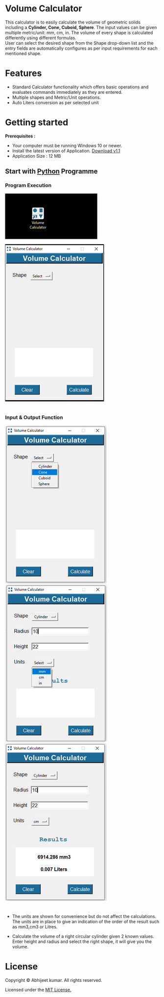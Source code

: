 # Volume Calculator

 This calculator is to easily calculate the volume of geometric solids including a **Cylinder, Cone, Cuboid, Sphere**. The input values can be given multiple metric/unit:  mm, cm, in. The volume of every shape is calculated differently using different formulas.</br>
User can select the desired shape from the Shape drop-down list and the entry fields are automatically configures as per input requirements for each mentioned shape.
# Features
* Standard Calculator functionality which offers basic operations and evaluates commands immediately as they are entered.
* Multiple shapes and Metric/Unit operations.
* Auto Liters conversion as per selected unit

# Getting started
<b>Prerequisites :</b>

* Your computer must be running Windows 10 or newer.
* Install the latest version of Application. [Download v1.1](https://github.com/4BH1J337/Volume-Calculator/releases/download/Version1.1/Volume.calculator.setup.exe)
* Application Size : 12 MB 

## Start with [Python](PYTHON.md) Programme



### Program Execution
![after installation icon](Images/after-installation.png)

![Running](Images/running.png)
#
### Input & Output Function
![shape select](Images/shape-selection.png) ![units](Images/multiple-unit-selection.png)![cylinder](Images/cylinder.png)
#
* The units are shown for convenience but do not affect the calculations. The units  are in place to give an indication
  of the order of the result such as mm3,cm3 or Litres.

* Calculate the volume of a right circular cylinder given 2 known values.
  Enter height and radius and select the right shape, it will give you the volume.

#
# License

Copyright © Abhijeet kumar. All rights reserved.

Licensed under the [MIT License.](https://github.com/4BH1J337/Volume-Calculator/blob/main/LICENSE)
